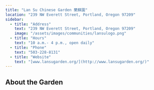 ```yaml
---
title: "Lan Su Chinese Garden 蘭蘇園"
location: "239 NW Everett Street, Portland, Oregon 97209"
sidebar:
  - title: "Address"
    text: "239 NW Everett Street, Portland, Oregon 97209"
    image: "/assets/images/communities/lansulogo.png"
  - title: "Hours"
    text: "10 a.m.- 4 p.m., open daily"
  - title: "Phone"
    text: "503-228-8131"
  - title: "Website"
    text: "[www.lansugarden.org/](http://www.lansugarden.org/)"
---
```


## About the Garden
